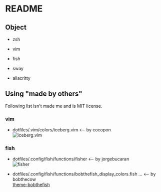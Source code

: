 # README
## Object

* zsh
* vim

* fish

* sway
* allacritty



## Using "made by others"
Following list isn't made me and is MIT license.
### vim
* dotfiles/.vim/colors/iceberg.vim <-- by cocopon  
![iceberg.vim](https://github.com/cocopon/iceberg.vim)


### fish
* dotfiles/.config/fish/functions/fisher <-- by jorgebucaran  
![fisher](https://github.com/jorgebucaran/fisher)


* dotfiles/.config/fish/functions/bobthefish_display_colors.fish ... <-- by bobthecow   
[theme-bobthefish](https://github.com/oh-my-fish/theme-bobthefish)


